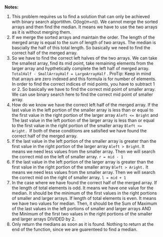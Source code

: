 **Notes:**

1. This problem requires us to find a solution that can only be achieved with binary search algortithm. O(log(m+n)). We cannot merge the sorted arrays and then find the median. It means we have to use the two arrays as it is without merging them.
2. If we merge the sorted arrays and maintain the order. The length of the merged array is equal to the sum of length of two arrays. The median is bascially the half of this total length. So basically we need to find the correct half of the merged array.
3. So we have to find the correct left halves of the two arrays. We can take the smallest array, find its mid point, take remaining elements from the larger array and hypthetically complete the left half of merged array. `TotalHalf - SmallArrayHalf = LargeArrayHalf` . ProTip: Keep in mind that arrays are zero indexed and this formula is for number of elements. In order to find the correct indices of mid points, you have to subtract 1 or 2. So basically we have to find the correct mid point of smaller array. We can use binary search here to find the correct mid point of smaller array.
4. How do we know we have the correct left half of the merged array. If the last value in the left portion of the smaller array is less than or equal to the first value in the right portion of the larger array `Aleft <= Bright` and The last value in the left portion of the larger array is less than or equal to the first value in the right portion of the smaller array `Bleft <= Aright. `If both of these conditions are satisfied we have found the correct half of the merged array.
5. If the last value in the left portion of the smaller array is greater than the first value in the right portion of the larger array `Aleft > Bright`. It means we need less values from the smaller array. Then we will search the correct mid on the left of smaller array. `r = mid - 1`
6. If the last value in the left portion of the larger array is greater than the first value in the right portion of the smaller array `Bleft > Aright.` It means we need less values from the smaller array. Then we will search the correct mid on the right of smaller array. `l = mid + 1`
7. In the case where we have found the correct half of the merged array. If the length of total elements is odd. It means we have one value for the median. It should be the minimum of the first values in the right portions of smaller and larger arrays. If length of total elements is even. It means we have two values for median. Then, it should be the Sum of Maximum of the last values in the left portions of smaller and larger arrays AND the Minimum of the first two values in the right portions of the smaller and larger arrays DIVIDED by 2.
8. Only return the medians as soon as it is found. Nothing to return at the end of the function, since we are guarenteed to find a median.
